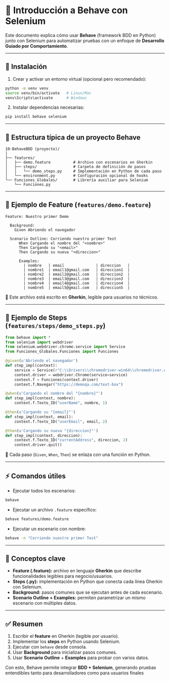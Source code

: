 # 📘 Introducción a Behave con Selenium

Este documento explica cómo usar **Behave** (framework BDD en Python) junto con Selenium para automatizar pruebas con un enfoque de **Desarrollo Guiado por Comportamiento**.

---

## 🔧 Instalación

1. Crear y activar un entorno virtual (opcional pero recomendado):

```bash
python -m venv venv
source venv/bin/activate   # Linux/Mac
venv\Scripts\activate      # Windows
```

2. Instalar dependencias necesarias:

```bash
pip install behave selenium
```

---

## 📂 Estructura típica de un proyecto Behave

```
10-BehaveBDD (proyecto)/
│
├── features/
│   ├── demo.feature          # Archivo con escenarios en Gherkin
│   ├── steps/                # Carpeta de definición de pasos
│   │   └── demo_steps.py     # Implementación en Python de cada paso
│   └── environment.py        # Configuración opcional de hooks
└── Funciones_Globales/       # Librería auxiliar para Selenium
    └── Funciones.py
```

---

## 📝 Ejemplo de Feature (`features/demo.feature`)

```gherkin
Feature: Nuestro primer Demo

  Background:
    Given Abriendo el navegador

  Scenario Outline: Corriendo nuestro primer Test
      When Cargando el nombre del "<nombre>"
      Then Cargando su "<email>"
      Then Cargando su nueva "<direccion>"

      Examples:
        | nombre   | email              | direccion   |
        | nombre1  | email1@gmail.com   | direccion1  |
        | nombre2  | email2@gmail.com   | direccion2  |
        | nombre3  | email3@gmail.com   | direccion3  |
        | nombre4  | email4@gmail.com   | direccion4  |
        | nombre5  | email5@gmail.com   | direccion5  |
```

📌 Este archivo está escrito en **Gherkin**, legible para usuarios no técnicos.

---

## 🔨 Ejemplo de Steps (`features/steps/demo_steps.py`)

```python
from behave import *
from selenium import webdriver
from selenium.webdriver.chrome.service import Service
from Funciones_Globales.Funciones import Funciones

@given(u'Abriendo el navegador')
def step_impl(context):
    service = Service(r"C:\\Drivers\\chromedriver-win64\\chromedriver.exe")
    context.driver = webdriver.Chrome(service=service)
    context.f = Funciones(context.driver)
    context.f.Navegar("https://demoqa.com/text-box")

@when(u'Cargando el nombre del "{nombre}"')
def step_impl(context, nombre):
    context.f.Texto_ID("userName", nombre, 1)

@then(u'Cargando su "{email}"')
def step_impl(context, email):
    context.f.Texto_ID("userEmail", email, 2)

@then(u'Cargando su nueva "{direccion}"')
def step_impl(context, direccion):
    context.f.Texto_ID("currentAddress", direccion, 2)
    context.driver.quit()
```

📌 Cada paso (`Given`, `When`, `Then`) se enlaza con una función en Python.

---

## ⚡ Comandos útiles

* Ejecutar todos los escenarios:

```bash
behave
```

* Ejecutar un archivo `.feature` específico:

```bash
behave features/demo.feature
```

* Ejecutar un escenario con nombre:

```bash
behave -n "Corriendo nuestro primer Test"
```

---

## 🎯 Conceptos clave

* **Feature (.feature):** archivo en lenguaje **Gherkin** que describe funcionalidades legibles para negocio/usuarios.
* **Steps (.py):** implementación en Python que conecta cada línea Gherkin con Selenium.
* **Background:** pasos comunes que se ejecutan antes de cada escenario.
* **Scenario Outline + Examples:** permiten parametrizar un mismo escenario con múltiples datos.

---

## ✅ Resumen

1. Escribir el **feature** en Gherkin (legible por usuario).
2. Implementar los **steps** en Python usando Selenium.
3. Ejecutar con `behave` desde consola.
4. Usar **Background** para inicializar pasos comunes.
5. Usar **Scenario Outline** + **Examples** para probar con varios datos.

Con esto, Behave permite integrar **BDD + Selenium**, generando pruebas entendibles tanto para desarrolladores como para usuarios finales

